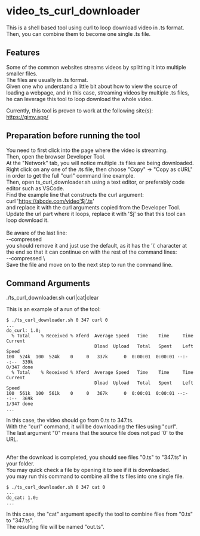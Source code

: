 # video_ts_curl_downloader
This is a shell based tool using curl to loop download video in .ts format.
Then, you can combine them to become one single .ts file.


Features
-

Some of the common websites streams videos by splitting it into multiple smaller files.<br/>
The files are usually in .ts format.<br/>
Given one who understand a little bit about how to view the source of loading a webpage, and in this case, streaming videos by multiple .ts files, he can leverage this tool to loop download the whole video.

Currently, this tool is proven to work at the following site(s):<br/>
https://gimy.app/<br/>

Preparation before running the tool
-

You need to first click into the page where the video is streaming.<br/>
Then, open the browser Developer Tool.<br/>
At the "Network" tab, you will notice multiple .ts files are being downloaded.<br/>
Right click on any one of the .ts file, then choose "Copy" -> "Copy as cURL" in order to get the full "curl" command line example.<br/>
Then, open ts_curl_downloader.sh using a text editor, or preferably code editor such as VSCode.<br/>
Find the example line that constructs the curl argument:<br/>
curl 'https://abcde.com/video'$j'.ts' \
and replace it with the curl arguments copied from the Developer Tool.<br/>
Update the url part where it loops, replace it with '$j' so that this tool can loop download it.<br/><br/>
Be aware of the last line:<br/>
  --compressed<br/>
you should remove it and just use the default, as it has the '\\' character at the end so that it can continue on with the rest of the command lines:<br/>
  --compressed \\
<br/>
Save the file and move on to the next step to run the command line.<br/>

Command Arguments
-

./ts_curl_downloader.sh <start index> <end index> curl|cat|clear <number padding><br/>

This is an example of a run of the tool:<br/>

```
$ ./ts_curl_downloader.sh 0 347 curl 0
...
do_curl: 1.0;
  % Total    % Received % Xferd  Average Speed   Time    Time     Time  Current
                                 Dload  Upload   Total   Spent    Left  Speed
100  524k  100  524k    0     0   337k      0  0:00:01  0:00:01 --:--:--  339k
0/347 done
  % Total    % Received % Xferd  Average Speed   Time    Time     Time  Current
                                 Dload  Upload   Total   Spent    Left  Speed
100  561k  100  561k    0     0   367k      0  0:00:01  0:00:01 --:--:--  369k
1/347 done
...
```

In this case, the video should go from 0.ts to 347.ts. <br/>
With the "curl" command, it will be downloading the files using "curl".<br/>
The last argument "0" means that the source file does not pad '0' to the URL.<br/><br/>

After the download is completed, you should see files "0.ts" to "347.ts" in your folder.<br/>
You may quick check a file by opening it to see if it is downloaded.<br/>
you may run this command to combine all the ts files into one single file.<br/>

```
$ ./ts_curl_downloader.sh 0 347 cat 0
...
do_cat: 1.0;
...
```

In this case, the "cat" argument specify the tool to combine files from "0.ts" to "347.ts".<br/>
The resulting file will be named "out.ts".<br/>



